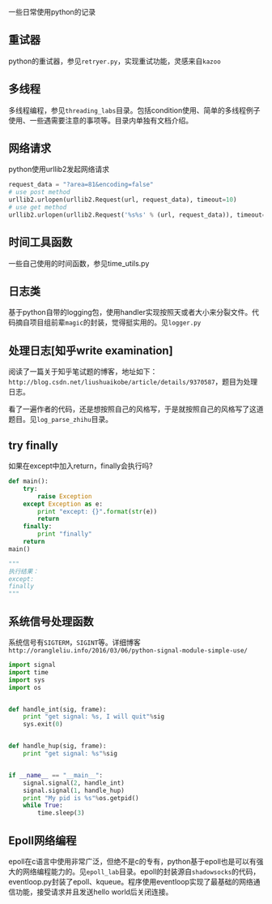 一些日常使用python的记录

## 重试器

python的重试器，参见`retryer.py`，实现重试功能，灵感来自`kazoo`

## 多线程

多线程编程，参见`threading_labs`目录。包括condition使用、简单的多线程例子使用、一些遇需要注意的事项等。目录内单独有文档介绍。

## 网络请求

python使用urllib2发起网络请求

```py
request_data = "?area=81&encoding=false"
# use post method
urllib2.urlopen(urllib2.Request(url, request_data), timeout=10)
# use get method
urllib2.urlopen(urllib2.Request('%s%s' % (url, request_data)), timeout=10)
```

## 时间工具函数

一些自己使用的时间函数，参见time_utils.py

## 日志类

基于python自带的logging包，使用handler实现按照天或者大小来分裂文件。代码摘自项目组前辈`magic`的封装，觉得挺实用的。见`logger.py`

## 处理日志[知乎write examination]

阅读了一篇关于知乎笔试题的博客，地址如下：
`http://blog.csdn.net/liushuaikobe/article/details/9370587`，题目为处理日志。

看了一遍作者的代码，还是想按照自己的风格写，于是就按照自己的风格写了这道题目。见`log_parse_zhihu`目录。

## try finally

如果在except中加入return，finally会执行吗?

```python
def main():
    try:
        raise Exception
    except Exception as e:
        print "except: {}".format(str(e))
        return
    finally:
        print "finally"
    return
main()

"""
执行结果：
except:
finally
"""
```

## 系统信号处理函数

系统信号有`SIGTERM`，`SIGINT`等。详细博客`http://orangleliu.info/2016/03/06/python-signal-module-simple-use/`

```py
import signal
import time
import sys
import os


def handle_int(sig, frame):
    print "get signal: %s, I will quit"%sig
    sys.exit(0)


def handle_hup(sig, frame):
    print "get signal: %s"%sig


if __name__ == "__main__":
    signal.signal(2, handle_int)
    signal.signal(1, handle_hup)
    print "My pid is %s"%os.getpid()
    while True:
        time.sleep(3)
```

## Epoll网络编程

epoll在c语言中使用非常广泛，但绝不是c的专有，python基于epoll也是可以有强大的网络编程能力的。见`epoll_lab`目录。epoll的封装源自`shadowsocks`的代码，eventloop.py封装了epoll、kqueue。程序使用eventloop实现了最基础的网络通信功能，接受请求并且发送hello world后关闭连接。

